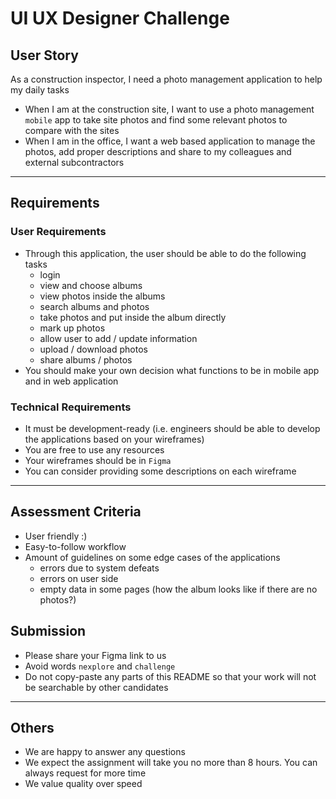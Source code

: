 # UI UX Designer Challenge

## User Story

As a construction inspector, I need a photo management application to help my daily tasks

- When I am at the construction site, I want to use a photo management `mobile` app to take site photos and find some relevant photos to compare with the sites
- When I am in the office, I want a web based application to manage the photos, add proper descriptions and share to my colleagues and external subcontractors

---

## Requirements

### User Requirements

- Through this application, the user should be able to do the following tasks
    - login
    - view and choose albums
    - view photos inside the albums
    - search albums and photos
    - take photos and put inside the album directly
    - mark up photos
    - allow user to add / update information
    - upload / download photos 
    - share albums / photos
- You should make your own decision what functions to be in mobile app and in web application

### Technical Requirements

- It must be development-ready (i.e. engineers should be able to develop the applications based on your wireframes)
- You are free to use any resources
- Your wireframes should be in `Figma`
- You can consider providing some descriptions on each wireframe

---

## Assessment Criteria

- User friendly :)
- Easy-to-follow workflow
- Amount of guidelines on some edge cases of the applications
    - errors due to system defeats
    - errors on user side
    - empty data in some pages
      (how the album looks like if there are no photos?)

## Submission

- Please share your Figma link to us
- Avoid words `nexplore` and `challenge`
- Do not copy-paste any parts of this README so that your work will not be searchable by other candidates

---
## Others

- We are happy to answer any questions
- We expect the assignment will take you no more than 8 hours. You can always request for more time
- We value quality over speed
